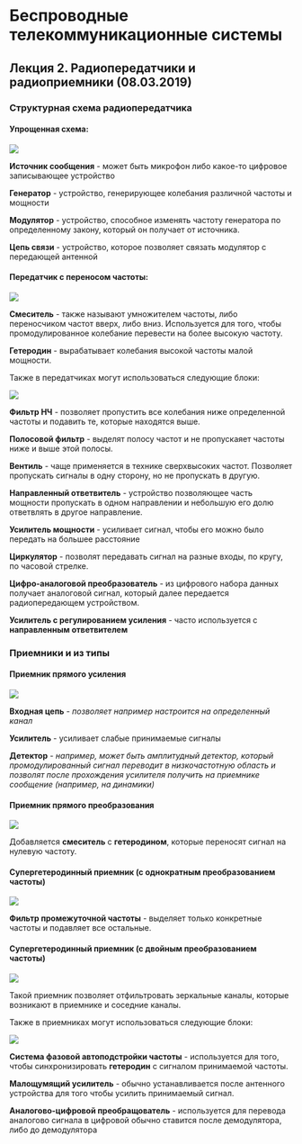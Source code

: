 # Беспроводные телекоммуникационные системы

## Лекция 2. Радиопередатчики и радиоприемники (08.03.2019)

### Структурная схема радиопередатчика ###

#### Упрощенная схема: ####

![](img/2/1.png)

**Источник сообщения** - может быть микрофон либо какое-то цифровое записывающее устройство

**Генератор** - устройство, генерирующее колебания различной частоты и мощности

**Модулятор** - устройство, способное изменять частоту генератора по определенному закону, который он получает от источника.

**Цепь связи** - устройство, которое позволяет связать модулятор с передающей антенной

#### Передатчик с переносом частоты: ####

![](img/2/2.png)

**Смеситель** - также называют умножителем частоты, либо переносчиком частот вверх, либо вниз. Используется для того, чтобы промодулированное колебание перевести на более высокую частоту.

**Гетеродин** - вырабатывает колебания высокой частоты малой мощности.

Также в передатчиках могут использоваться следующие блоки:

![](img/2/3.png)

**Фильтр НЧ** - позволяет пропустить все колебания ниже определенной частоты и подавить те, которые находятся выше.

**Полосовой фильтр** - выделят полосу частот и не пропускаяет частоты ниже и выше этой полосы.

**Вентиль** - чаще применяется в технике сверхвысоких частот. Позволяет пропускать сигналы в одну сторону, но не пропускать в другую.

**Направленный ответвитель** - устройство позволяющее часть мощности пропускать в одном направлении и небольшую его долю ответвлять в другое направление.

**Усилитель мощности** - усиливает сигнал, чтобы его можно было передать на большее расстояние

**Циркулятор** - позволят передавать сигнал на разные входы, по кругу, по часовой стрелке.

**Цифро-аналоговой преобразователь** - из цифрового набора данных получает аналоговой сигнал, который далее передается радиопередающем устройством.

**Усилитель с регулированием усиления** - часто используется с **направленным ответвителем**

### Приемники и из типы ###

#### Приемник прямого усиления ####

![](img/2/4.png)

**Входная цепь** - *позволяет например настроится на определенный канал*

**Усилитель** - усиливает слабые принимаемые сигналы

**Детектор** - *например, может быть амплитудный детектор, который промодулированный сигнал переводит в низкочастотную область и позволят после прохождения усилителя получить на приемнике сообщение (например, на динамики)*

#### Приемник прямого преобразования ####

![](img/2/5.png)

Добавляется **смеситель** с **гетеродином**, которые переносят сигнал на нулевую частоту.

#### Супергетеродинный приемник (с однократным преобразованием частоты) ####

![](img/2/6.png)

**Фильтр промежуточной частоты** - выделяет только конкретные частоты и подавляет все остальные.

#### Супергетеродинный приемник (с двойным преобразованием частоты) ####

![](img/2/7.png)

Такой приемник позволяет отфильтровать зеркальные каналы, которые возникают в приемнике и соседние каналы.

Также в приемниках могут использоваться следующие блоки:

![](img/2/8.png)

**Система фазовой автоподстройки частоты** - используется для того, чтобы синхронизировать **гетеродин** с сигналом принимаемой частоты.

**Малощумящий усилитель** - обычно устанавливается после антенного устройства для того чтобы усилить принимаемый сигнал.

**Аналогово-цифровой преобращователь** - используется для перевода аналогово сигнала в цифровой обычно ставится после демодулятора, либо до демодулятора
